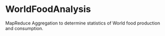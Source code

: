 # WorldFoodAnalysis
MapReduce Aggregation to determine statistics of World food production and consumption.
